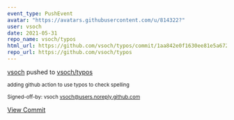```yaml
---
event_type: PushEvent
avatar: "https://avatars.githubusercontent.com/u/814322?"
user: vsoch
date: 2021-05-31
repo_name: vsoch/typos
html_url: https://github.com/vsoch/typos/commit/1aa842e0f1630ee81e5a6725618a268f682b42c6
repo_url: https://github.com/vsoch/typos
---
```


<a href='https://github.com/vsoch' target='_blank'>vsoch</a> pushed to <a href='https://github.com/vsoch/typos' target='_blank'>vsoch/typos</a>

<small>adding github action to use typos to check spelling

Signed-off-by: vsoch <vsoch@users.noreply.github.com></small>

<a href='https://github.com/vsoch/typos/commit/1aa842e0f1630ee81e5a6725618a268f682b42c6' target='_blank'>View Commit</a>
